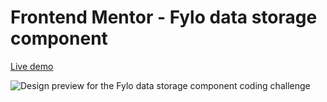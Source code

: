 # Frontend Mentor - Fylo data storage component

[Live demo](https://mesutcifci.github.io/Frontend-Mentor-Challenges/fylo-data-storage-component-master/index.html)

![Design preview for the Fylo data storage component coding challenge](./design/desktop-preview.jpg)
